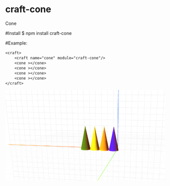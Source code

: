 # craft-cone
Cone

#Install
$ npm install craft-cone

#Example: 

    <craft>
        <craft name="cone" module="craft-cone"/>
        <cone ></cone>
        <cone ></cone>    
      	<cone ></cone>
      	<cone ></cone>
    </craft>



![example](example.png)
